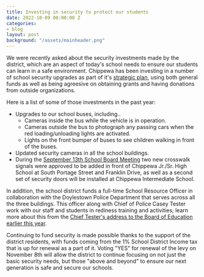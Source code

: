 ```yaml
---
title: Investing in security to protect our students
date: 2022-10-09 00:00:00 Z
categories:
- blog
layout: post
background: "/assets/mainheader.png"
---
```


We were recently asked about the security investments made by the district, which are an aspect of today's school needs to ensure our students can learn in a safe environment. Chippewa has been investing in a number of school security upgrades as part of it's [strategic plan](/blog/2022/09/27/todd-talks-episode-2-todd-osborn-discusses-the-district-s-strategic-plan.html), using both general funds as well as being agreesive on obtaining grants and having donations from outside organizations.

Here is a list of some of those investments in the past year:

- Upgrades to our school buses, including..
	- Cameras inside the bus while the vehicle is in operation.
    - Cameras outside the bus to photograph any passing cars when the red loading/unloading lights are activated.
	- Lights on the front bumper of buses to see children walking in front of the buses.
- Updated security cameras in all the school buildings.
- During the [September 13th School Board Meeting](https://www.the-daily-record.com/story/news/education/2022/09/13/chippewa-local-school-board-oks-measures-to-increase-security/69491188007/) two new crosswalk signals were approved to be added in front of Chippewa Jr./Sr. High School at South Portage Street and Franklin Drive, as well as a second set of security doors will be installed at Chippewa Intermediate School.

In addition, the school district funds a full-time School Resource Officer in collaboration with the Doylestown Police Department that serves across all the three buildings. This officer along with Chief of Police Casey Tester work with our staff and students in rediness training and activities; learn more about this from the [Chief Tester's address to the Board of Education earlier this year](http://www.chippewa.k12.oh.us/district/chief-tester%E2%80%99s-presentation-school-board-school-safety).

Continuing to fund security is made possible thanks to the support of the district residents, with funds coming from the 1% School District Income tax that is up for renewal as a part of it. Voting "YES" for renewal of the levy on November 8th will allow the district to continue focusing on not just the basic security needs, but those "above and beyond" to ensure our next generation is safe and secure our schools.
